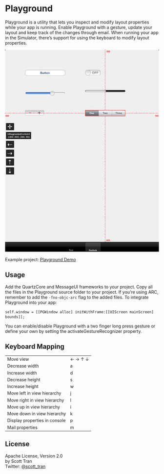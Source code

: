 Playground
==========

Playground is a utility that lets you inspect and modify layout properties while your app is running.
Enable Playground with a gesture, update your layout and keep track of the changes through email.
When running your app in the Simulator, there’s support for using the keyboard to modify
layout properties.

![Playground screenshot](https://github.com/scott-tran/PlaygroundDemo/raw/master/screenshot.png)

Example project: [Playground Demo](https://github.com/scott-tran/PlaygroundDemo)

Usage
-----
Add the QuartzCore and MessageUI frameworks to your project.
Copy all the files in the Playground source folder to your project. If you’re using ARC, remember to add the `-fno-objc-arc` flag to the added files.
To integrate Playground into your app:

    self.window = [[PGWindow alloc] initWithFrame:[[UIScreen mainScreen] bounds]];

You can enable/disable Playground with a two finger long press gesture or define your own by setting the activateGestureRecognizer property.

Keyboard Mapping
----------------
<table cellpadding="10">
<tr><td border="0">Move view</td><td border="0">← → ↑ ↓</td><tr/>
<tr><td border="0">Decrease width</td><td border="0">a</td><tr/>
<tr><td border="0">Increase width</td><td border="0">d</td><tr/>
<tr><td border="0">Decrease height</td><td border="0">s</td><tr/>
<tr><td border="0">Increase height</td><td border="0">w</td><tr/>
<tr><td border="0">Move left in view hierarchy</td><td border="0">j</td><tr/>
<tr><td border="0">Move right in view hierarchy</td><td border="0">l</td><tr/>
<tr><td border="0">Move up in view hierarchy</td><td border="0">i</td><tr/>
<tr><td border="0">Move down in view hierarchy</td><td border="0">k</td><tr/>
<tr><td border="0">Display properties in console</td><td border="0">p</td><tr/>
<tr><td border="0">Mail properties</td><td border="0">m</td><tr/>
</table>

License
-------
Apache License, Version 2.0  
by Scott Tran  
Twitter: [@scott_tran](http://twitter.com/scott_tran)